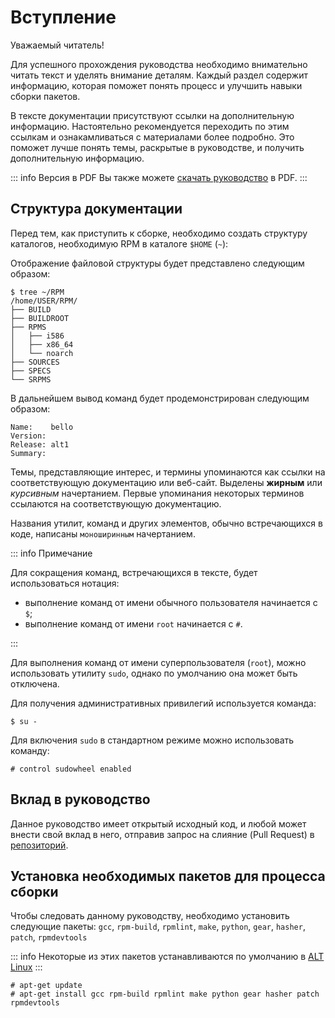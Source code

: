 # Вступление

Уважаемый читатель!

Для успешного прохождения руководства необходимо внимательно читать текст и уделять внимание деталям. Каждый раздел содержит информацию, которая поможет понять процесс и улучшить навыки сборки пакетов.

В тексте документации присутствуют ссылки на дополнительную информацию. Настоятельно рекомендуется переходить по этим ссылкам и ознакамливаться с материалами более подробно. Это поможет лучше понять темы, раскрытые в руководстве, и получить дополнительную информацию.

::: info Версия в PDF
Вы также можете [скачать руководство](https://alt-packaging-guide.github.io/alt-packaging-guide.pdf) в PDF.
:::

## Структура документации

Перед тем, как приступить к сборке, необходимо создать структуру каталогов, необходимую RPM в каталоге `$HOME` (`~`):

Отображение файловой структуры будет представлено следующим образом:

```shell
$ tree ~/RPM
/home/USER/RPM/
├── BUILD
├── BUILDROOT
├── RPMS
│   ├── i586
│   ├── x86_64
│   └── noarch
├── SOURCES
├── SPECS
└── SRPMS
```

В дальнейшем вывод команд будет продемонстрирован следующим образом:

```
Name:    bello
Version:
Release: alt1
Summary:
```

Темы, представляющие интерес, и термины упоминаются как ссылки на соответствующую документацию или веб-сайт. Выделены **жирным** или _курсивным_ начертанием. Первые упоминания некоторых терминов ссылаются на соответствующую документацию.

Названия утилит, команд и других элементов, обычно встречающихся в коде, написаны `моноширинным` начертанием.

::: info Примечание

Для сокращения команд, встречающихся в тексте, будет использоваться нотация:

- выполнение команд от имени обычного пользователя начинается с `$`;
- выполнение команд от имени `root` начинается с `#`.

:::

Для выполнения команд от имени суперпользователя (`root`), можно использовать утилиту `sudo`, однако по умолчанию она может быть отключена.

Для получения административных привилегий используется команда:

```shell
$ su -
```

Для включения `sudo` в стандартном режиме можно использовать команду:

```shell
# control sudowheel enabled
```

## Вклад в руководство

Данное руководство имеет открытый исходный код, и любой может внести свой вклад в него, отправив запрос на слияние (Pull Request) в [репозиторий](https://github.com/altlinux/alt-packaging-guide).

## Установка необходимых пакетов для процесса сборки

Чтобы следовать данному руководству, необходимо установить следующие пакеты: `gcc`, `rpm-build`, `rpmlint`, `make`, `python`, `gear`, `hasher`, `patch`, `rpmdevtools`

::: info
Некоторые из этих пакетов устанавливаются по умолчанию в [ALT Linux](https://www.altlinux.org/Releases)
:::

```shell
# apt-get update
# apt-get install gcc rpm-build rpmlint make python gear hasher patch rpmdevtools
```
